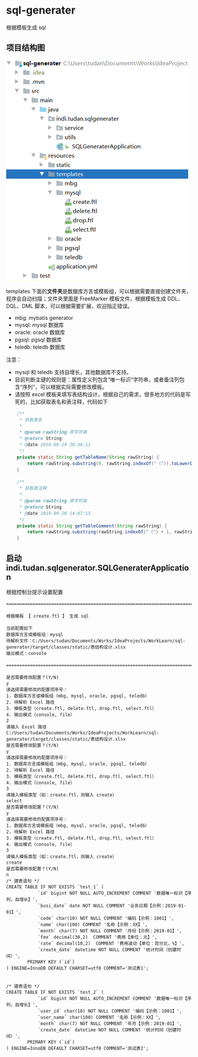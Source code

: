 # sql-generater
根据模板生成 sql

## 项目结构图

![项目结构图](README.assets/项目结构图.png)



templates 下面的**文件夹**是数据库方言或模板组，可以根据需要直接创建文件夹，程序会自动扫描；文件夹里面是 FreeMarker 模板文件，根据模板生成 DDL、DQL、DML 脚本，可以根据需要扩展，欢迎指正错误。

- mbg: mybatis generator
- mysql: mysql 数据库 
- oracle: oracle 数据库 
- pgsql: pgsql 数据库 
- teledb: teledb 数据库 

注意：
- mysql 和 teledb 支持自增长，其他数据库不支持。
- 目前判断主键的规则是：属性定义列包含“唯一标识”字符串，或者备注列包含“序列”，可以根据实际需要修改模板。
- 请按照 excel 模板来填写表结构设计，根据自己的需求，很多地方的代码是写死的，比如获取表名和表注释，代码如下

```java
    /**
     * 获取表名
     *
     * @param rawString 原字符串
     * @return String
     * @date 2019-09-19 20:36:11
     */
    private static String getTableName(String rawString) {
        return rawString.substring(0, rawString.indexOf("（")).toLowerCase();
    }

    /**
     * 获取表注释
     *
     * @param rawString 原字符串
     * @return String
     * @date 2019-09-20 14:07:15
     */
    private static String getTableComment(String rawString) {
        return rawString.substring(rawString.indexOf("（") + 1, rawString.lastIndexOf("）"));
    }
```



## 启动 indi.tudan.sqlgenerator.SQLGeneraterApplication

根据控制台提示设置配置
```shell script
=======================================================================================

根据模板 【 create.ftl 】 生成 sql

当前配置如下
数据库方言或模板组：mysql
待解析文件：C:/Users/tudan/Documents/Works/IdeaProjects/WorkLearn/sql-generater/target/classes/static/表结构设计.xlsx
输出模式：console

=======================================================================================

是否需要修改配置？(Y/N)
y
请选择需要修改的配置项序号：
1. 数据库方言或模板组（mbg, mysql, oracle, pgsql, teledb）
2. 待解析 Excel 路径
3. 模板类型（create.ftl, delete.ftl, drop.ftl, select.ftl）
4. 输出模式（console, file）
2
请输入 Excel 路径
C:/Users/tudan/Documents/Works/IdeaProjects/WorkLearn/sql-generater/target/classes/static/表结构设计.xlsx
是否需要修改配置？(Y/N)
y
请选择需要修改的配置项序号：
1. 数据库方言或模板组（mbg, mysql, oracle, pgsql, teledb）
2. 待解析 Excel 路径
3. 模板类型（create.ftl, delete.ftl, drop.ftl, select.ftl）
4. 输出模式（console, file）
3
请输入模板类型（如：create.ftl，则输入 create）
select
是否需要修改配置？(Y/N)
y
请选择需要修改的配置项序号：
1. 数据库方言或模板组（mbg, mysql, oracle, pgsql, teledb）
2. 待解析 Excel 路径
3. 模板类型（create.ftl, delete.ftl, drop.ftl, select.ftl）
4. 输出模式（console, file）
3
请输入模板类型（如：create.ftl，则输入 create）
create
是否需要修改配置？(Y/N)
n
/* 建表语句 */
CREATE TABLE IF NOT EXISTS `test_1` (
            `id` bigint NOT NULL AUTO_INCREMENT COMMENT '数据唯一标识【序列，自增长】',
            `busi_date` date NOT NULL COMMENT '业务日期【示例：2019-01-01】',
            `code` char(10) NOT NULL COMMENT '编码【示例：1001】',
            `name` char(100) COMMENT '名称【示例：XX】',
            `month` char(7) NOT NULL COMMENT '月份【示例：2019-01】',
            `fee` decimal(30,2)  COMMENT '费用【单位：元】',
            `rate` decimal(10,2)  COMMENT '费用波动【单位：百分比，%】',
            `create_date` datetime NOT NULL COMMENT '统计时间（创建时间）',
        PRIMARY KEY (`id`)
) ENGINE=InnoDB DEFAULT CHARSET=utf8 COMMENT='测试表1';


/* 建表语句 */
CREATE TABLE IF NOT EXISTS `test_2` (
            `id` bigint NOT NULL AUTO_INCREMENT COMMENT '数据唯一标识【序列，自增长】',
            `user_id` char(10) NOT NULL COMMENT '编码【示例：1001】',
            `user_name` char(100) COMMENT '名称【示例：XX】',
            `month` char(7) NOT NULL COMMENT '年月【示例：2019-01】',
            `create_date` datetime NOT NULL COMMENT '统计时间（创建时间）',
        PRIMARY KEY (`id`)
) ENGINE=InnoDB DEFAULT CHARSET=utf8 COMMENT='测试表2';


```